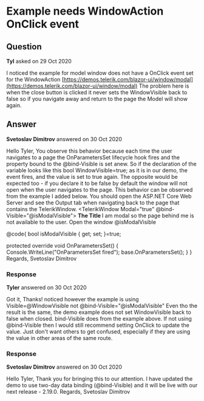 # Example needs WindowAction OnClick event

## Question

**Tyl** asked on 29 Oct 2020

I noticed the example for model window does not have a OnClick event set for the WindowAction [https://demos.telerik.com/blazor-ui/window/modal](https://demos.telerik.com/blazor-ui/window/modal) The problem here is when the close button is clicked it never sets the WindowVisible back to false so if you navigate away and return to the page the Model will show again.

## Answer

**Svetoslav Dimitrov** answered on 30 Oct 2020

Hello Tyler, You observe this behavior because each time the user navigates to a page the OnParametersSet lifecycle hook fires and the property bound to the @bind-Visible is set anew. So if the declaration of the variable looks like this bool WindowVisible=true; as it is in our demo, the event fires, and the value is set to true again. The opposite would be expected too - if you declare it to be false by default the window will not open when the user navigates to the page. This behavior can be observed from the example I added below. You should open the ASP.NET Core Web Server and see the Output tab when navigating back to the page that contains the TelerikWindow. <TelerikWindow Modal="true" @bind-Visible="@isModalVisible"> <WindowTitle> <strong> The Title </strong> </WindowTitle> <WindowContent> I am modal so the page behind me is not available to the user. </WindowContent> <WindowActions> <WindowAction Name="Minimize" /> <WindowAction Name="Maximize" /> <WindowAction Name="Close" /> </WindowActions> </TelerikWindow> <TelerikButton OnClick="@( _=> isModalVisible=true )"> Open the window </TelerikButton> @isModalVisible

@code{
bool isModalVisible { get; set; }=true;

protected override void OnParametersSet()
{
Console.WriteLine("OnParametersSet fired");
base.OnParametersSet();
}
} Regards, Svetoslav Dimitrov

### Response

**Tyler** answered on 30 Oct 2020

Got it, Thanks! noticed however the example is using Visible=@WindowVisible not @bind-Visible="@isModalVisible" Even tho the result is the same, the demo example does not set WindowVisible back to false when closed. bind-Visible does from the example above. If not using @bind-Visible then I would still recommend setting OnClick to update the value. Just don't want others to get confused, especially if they are using the value in other areas of the same route.

### Response

**Svetoslav Dimitrov** answered on 30 Oct 2020

Hello Tyler, Thank you for bringing this to our attention. I have updated the demo to use two-day data binding (@bind-Visible) and it will be live with our next release - 2.19.0. Regards, Svetoslav Dimitrov

